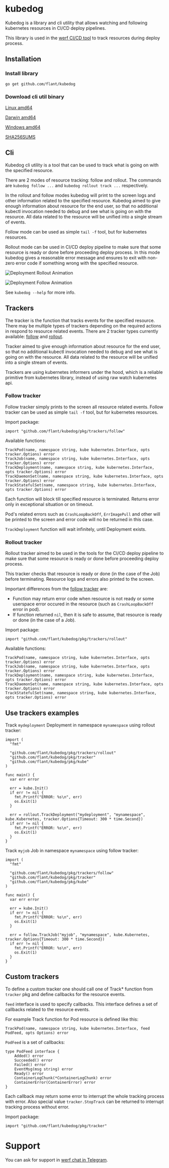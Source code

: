 # kubedog

Kubedog is a library and cli utility that allows watching and following kubernetes resources in CI/CD deploy pipelines.

This library is used in the [werf CI/CD tool](https://github.com/flant/werf) to track resources during deploy process.

## Installation

### Install library

```
go get github.com/flant/kubedog
```

### Download cli util binary

[Linux amd64](https://dl.bintray.com/flant/kubedog/v0.1.0/kubedog-linux-amd64-v0.1.0)

[Darwin amd64](https://dl.bintray.com/flant/kubedog/v0.1.0/kubedog-darwin-amd64-v0.1.0)

[Windows amd64](https://dl.bintray.com/flant/kubedog/v0.1.0/kubedog-windows-amd64-v0.1.0.exe)

[SHA256SUMS](https://dl.bintray.com/flant/kubedog/v0.1.0/SHA256SUMS)

## Cli

Kubedog cli utility is a tool that can be used to track what is going on with the specified resource.

There are 2 modes of resource tracking: follow and rollout. The commands are `kubedog follow ...` and `kubedog rollout track ...` respectively.

In the rollout and follow modes kubedog will print to the screen logs and other information related to the specified resource. Kubedog aimed to give enough information about resource for the end user, so that no additional kubectl invocation needed to debug and see what is going on with the resource. All data related to the resource will be unified into a single stream of events.

Follow mode can be used as simple `tail -f` tool, but for kubernetes resources.

Rollout mode can be used in CI/CD deploy pipeline to make sure that some resource is ready or done before proceeding deploy process. In this mode kubedog gives a reasonable error message and ensures to exit with non-zero error code if something wrong with the specified resource.

![Deployment Rollout Animation](doc/deployment_rollout.gif)

![Deployment Follow Animation](doc/deployment_follow.gif)

See `kubedog --help` for more info.

## Trackers

The tracker is the function that tracks events for the specified resource. There may be multiple types of trackers depending on the required actions in respond to resource related events. There are 2 tracker types currently available: [follow](#follow-tracker) and [rollout](#rollout-tracker).

Tracker aimed to give enough information about resource for the end user, so that no additional kubectl invocation needed to debug and see what is going on with the resource. All data related to the resource will be unified into a single stream of events.

Trackers are using kubernetes informers under the hood, which is a reliable primitive from kubernetes library, instead of using raw watch kubernetes api.

### Follow tracker

Follow tracker simply prints to the screen all resource related events. Follow tracker can be used as simple `tail -f` tool, but for kubernetes resources.

Import package:

```
import "github.com/flant/kubedog/pkg/trackers/follow"
```

Available functions:

```
TrackPod(name, namespace string, kube kubernetes.Interface, opts tracker.Options) error
TrackJob(name, namespace string, kube kubernetes.Interface, opts tracker.Options) error
TrackDeployment(name, namespace string, kube kubernetes.Interface, opts tracker.Options) error
TrackDaemonSet(name, namespace string, kube kubernetes.Interface, opts tracker.Options) error
TrackStatefulSet(name, namespace string, kube kubernetes.Interface, opts tracker.Options) error
```

Each function will block till specified resource is terminated. Returns error only in exceptional situation or on timeout.

Pod's related errors such as `CrashLoopBackOff`, `ErrImagePull` and other will be printed to the screen and error code will no be returned in this case.

`TrackDeployment` function will wait infinitely, until Deployment exists.

### Rollout tracker

Rollout tracker aimed to be used in the tools for the CI/CD deploy pipeline to make sure that some resource is ready or done before proceeding deploy process.

This tracker checks that resource is ready or done (in the case of the Job) before terminating. Resource logs and errors also printed to the screen.

Important differences from the [follow tracker](#follow-tracker) are:

* Function may return error code when resource is not ready or some userspace error occured in the resource (such as `CrashLoopBackOff` error in pod).
* If function returned `nil`, then it is safe to assume, that resource is ready or done (in the case of a Job).

Import package:

```
import "github.com/flant/kubedog/pkg/trackers/rollout"
```

Available functions:

```
TrackPod(name, namespace string, kube kubernetes.Interface, opts tracker.Options) error
TrackJob(name, namespace string, kube kubernetes.Interface, opts tracker.Options) error
TrackDeployment(name, namespace string, kube kubernetes.Interface, opts tracker.Options) error
TrackDaemonSet(name, namespace string, kube kubernetes.Interface, opts tracker.Options) error
TrackStatefulSet(name, namespace string, kube kubernetes.Interface, opts tracker.Options) error
```

## Use trackers examples

Track `mydeployment` Deployment in namespace `mynamespace` using rollout tracker:

```
import (
  "fmt"

  "github.com/flant/kubedog/pkg/trackers/rollout"
  "github.com/flant/kubedog/pkg/tracker"
  "github.com/flant/kubedog/pkg/kube"
)

func main() {
  var err error

  err = kube.Init()
  if err != nil {
    fmt.Printf("ERROR: %s\n", err)
    os.Exit(1)
  }

  err = rollout.TrackDeployment("mydeployment", "mynamespace", kube.Kubernetes, tracker.Options{Timeout: 300 * time.Second})
  if err != nil {
    fmt.Printf("ERROR: %s\n", err)
    os.Exit(1)
  }
}
```

Track `myjob` Job in namespace `mynamespace` using follow tracker:

```
import (
  "fmt"

  "github.com/flant/kubedog/pkg/trackers/follow"
  "github.com/flant/kubedog/pkg/tracker"
  "github.com/flant/kubedog/pkg/kube"
)

func main() {
  var err error

  err = kube.Init()
  if err != nil {
    fmt.Printf("ERROR: %s\n", err)
    os.Exit(1)
  }

  err = follow.TrackJob("myjob", "mynamespace", kube.Kubernetes, tracker.Options{Timeout: 300 * time.Second})
  if err != nil {
    fmt.Printf("ERROR: %s\n", err)
    os.Exit(1)
  }
}
```

## Custom trackers

To define a custom tracker one should call one of Track* function from `tracker` pkg and define callbacks for the resource events.

`feed` interface is used to specify callbacks. This interface defines a set of callbacks related to the resource events.

For example Track function for Pod resource is defined like this:

```
TrackPod(name, namespace string, kube kubernetes.Interface, feed PodFeed, opts Options) error
```

`PodFeed` is a set of callbacks:

```
type PodFeed interface {
	Added() error
	Succeeded() error
	Failed() error
	EventMsg(msg string) error
	Ready() error
	ContainerLogChunk(*ContainerLogChunk) error
	ContainerError(ContainerError) error
}
```

Each callback may return some error to interrupt the whole tracking process with error. Also special value `tracker.StopTrack` can be returned to interrupt tracking process without error.

Import package:

```
import "github.com/flant/kubedog/pkg/tracker"
```

# Support

You can ask for support in [werf chat in Telegram](https://t.me/werf_ru).
